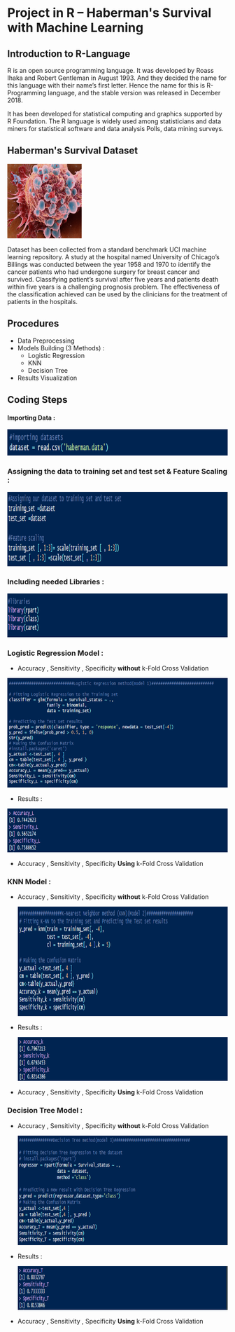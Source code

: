 # Project in R – Haberman's Survival with Machine Learning

## Introduction to R-Language
R is an open source programming language. It was developed by Roass Ihaka and Robert Gentleman in August 1993. And they decided the name for this language with their name’s first letter. Hence the name for this is R-Programming language, and the stable version was released in December 2018.

It has been developed for statistical computing and graphics supported by R Foundation. The R language is widely used among statisticians and data miners for statistical software and data analysis Polls, data mining surveys.

## Haberman's Survival Dataset

<img src="Breast Cancer.jpg" width="170" height="170" />

Dataset has been collected from a standard benchmark
UCI machine learning repository. A study at the hospital named University of Chicago’s Billings was conducted between the year 1958 and 1970 to identify the cancer patients who had undergone surgery for breast cancer and survived. Classifying patient’s survival after five years and
patients death within five years is a challenging prognosis
problem. The effectiveness of the classification achieved
can be used by the clinicians for the treatment of patients in
the hospitals.

## Procedures
- Data Preprocessing
- Models Building (3 Methods) :
  - Logistic Regression
  - KNN
  - Decision Tree
- Results Visualization

## Coding Steps

#### Importing Data :
<img src="Import.png" width="650" height="60" />

### Assigning the data to training set and test set & Feature Scaling :
<img src="Assign.png" width="650" height="170" />

### Including needed Libraries :
<img src="Lib.png" width="650" height="100" />

### Logistic Regression Model :
  - Accuracy , Sensitivity , Specificity **without** k-Fold Cross Validation

  <img src="Logistic.png" width="650" height="250" />


  - Results :

  <img src="LogR.png" width="650" height="100" />


  - Accuracy , Sensitivity , Specificity **Using** k-Fold Cross Validation

### KNN Model :

- Accuracy , Sensitivity , Specificity **without** k-Fold Cross Validation

  <img src="KNN.png" width="650" height="250" />


- Results :

  <img src="KNN_R.png" width="650" height="100" />


- Accuracy , Sensitivity , Specificity **Using** k-Fold Cross Validation

### Decision Tree Model :

- Accuracy , Sensitivity , Specificity **without** k-Fold Cross Validation

  <img src="Tree.png" width="650" height="250" />


- Results :

  <img src="Tree_R.png" width="650" height="100" />


- Accuracy , Sensitivity , Specificity **Using** k-Fold Cross Validation
